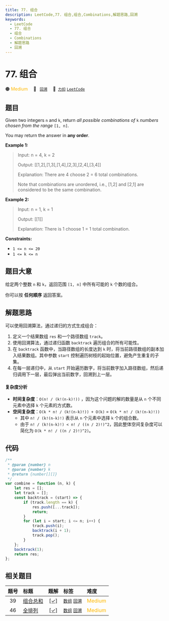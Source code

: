 ```yaml
---
title: 77. 组合
description: LeetCode,77. 组合,组合,Combinations,解题思路,回溯
keywords:
  - LeetCode
  - 77. 组合
  - 组合
  - Combinations
  - 解题思路
  - 回溯
---
```


# 77. 组合

🟠 <font color=#ffb800>Medium</font>&emsp; 🔖&ensp; [`回溯`](/tag/backtracking.md)&emsp; 🔗&ensp;[`力扣`](https://leetcode.cn/problems/combinations) [`LeetCode`](https://leetcode.com/problems/combinations)

## 题目

Given two integers `n` and `k`, return _all possible combinations of_ `k`
_numbers chosen from the range_ `[1, n]`.

You may return the answer in **any order**.

**Example 1:**

> Input: n = 4, k = 2
>
> Output: [[1,2],[1,3],[1,4],[2,3],[2,4],[3,4]]
>
> Explanation: There are 4 choose 2 = 6 total combinations.
>
> Note that combinations are unordered, i.e., [1,2] and [2,1] are considered to be the same combination.

**Example 2:**

> Input: n = 1, k = 1
>
> Output: [[1]]
>
> Explanation: There is 1 choose 1 = 1 total combination.

**Constraints:**

- `1 <= n <= 20`
- `1 <= k <= n`

## 题目大意

给定两个整数 `n` 和 `k`，返回范围 `[1, n]` 中所有可能的 `k` 个数的组合。

你可以按 **任何顺序** 返回答案。

## 解题思路

可以使用回溯算法，通过递归的方式生成组合：

1. 定义一个结果数组 `res` 和一个路径数组 `track`。
2. 使用回溯算法，通过递归函数 `backtrack` 遍历组合的所有可能性。
3. 在 `backtrack` 函数中，当路径数组的长度达到 `k` 时，将当前路径数组的副本加入结果数组。其中参数 `start` 控制遍历树枝的起始位置，避免产生重复的子集。
4. 在每一层递归中，从 `start` 开始遍历数字，将当前数字加入路径数组，然后递归调用下一层，最后弹出当前数字，回溯到上一层。

#### 复杂度分析

- **时间复杂度**：`O(n! / (k!(n-k)!))` ，因为这个问题的解的数量是从 `n` 个不同元素中选择 `k` 个元素的方式数。
- **空间复杂度**：`O(k * n! / (k!(n-k)!)) + O(k)` = `O(k * n! / (k!(n-k)!))`
  - 其中 `n! / (k!(n-k)!)` 表示从 `n` 个元素中选择 `k` 个的组合数。
  - 由于 `n! / (k!(n-k)!) < n! / ((n / 2)!)^2`，因此整体空间复杂度可以简化为 `O(k * n! / ((n / 2)!)^2)`。

## 代码

```javascript
/**
 * @param {number} n
 * @param {number} k
 * @return {number[][]}
 */
var combine = function (n, k) {
	let res = [];
	let track = [];
	const backtrack = (start) => {
		if (track.length == k) {
			res.push([...track]);
			return;
		}
		for (let i = start; i <= n; i++) {
			track.push(i);
			backtrack(i + 1);
			track.pop();
		}
	};
	backtrack(1);
	return res;
};
```

## 相关题目

<!-- prettier-ignore -->
| 题号 | 标题 | 题解 | 标签 | 难度 |
| :------: | :------ | :------: | :------ | :------ |
| 39 | [组合总和](https://leetcode.com/problems/combination-sum) | [[✓]](/problem/0039.md) |  [`数组`](/tag/array.md) [`回溯`](/tag/backtracking.md) | <font color=#ffb800>Medium</font> |
| 46 | [全排列](https://leetcode.com/problems/permutations) | [[✓]](/problem/0046.md) |  [`数组`](/tag/array.md) [`回溯`](/tag/backtracking.md) | <font color=#ffb800>Medium</font> |